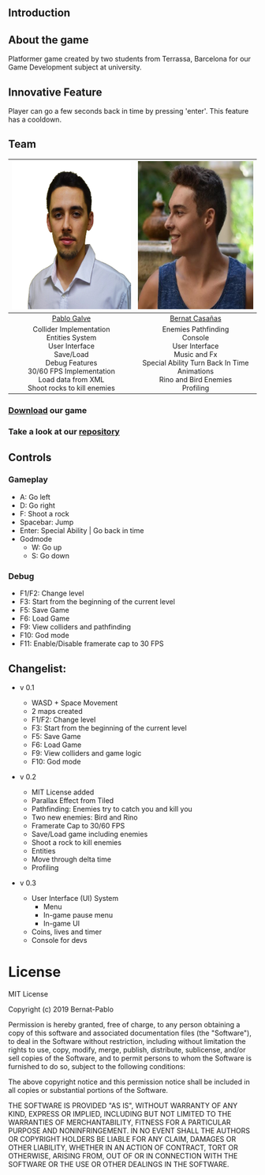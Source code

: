## Introduction

## About the game
Platformer game created by two students from Terrassa, Barcelona for our Game Development subject at university.

## Innovative Feature
Player can go a few seconds back in time by pressing 'enter'. This feature has a cooldown.

## Team

|<img src="https://github.com/Bernat-Pablo/Back-In-Time/raw/master/docs/pablogalve.png?raw=true" alt="Pablo Galve" width="300" height="300">|<img src="https://github.com/Bernat-Pablo/Back-In-Time/raw/master/docs/bernatcasanas.png?raw=true" alt="Bernat Casañas" width="300" height="300">|
|:---:|:---:|
|[Pablo Galve](https://github.com/pablogalve)|[Bernat Casañas](https://github.com/bernatcasanas)|
|Collider Implementation <br> Entities System <br> User Interface <br> Save/Load <br> Debug Features <br> 30/60 FPS Implementation <br> Load data from XML <br> Shoot rocks to kill enemies|Enemies Pathfinding <br> Console <br> User Interface <br> Music and Fx <br> Special Ability Turn Back In Time <br> Animations <br> Rino and Bird Enemies <br> Profiling|

### [Download](https://github.com/Bernat-Pablo/Back-In-Time/releases/tag/3.0) our game

### Take a look at our [repository](https://github.com/Bernat-Pablo/Back-In-Time)

## Controls 
### Gameplay
* A: Go left
* D: Go right
* F: Shoot a rock
* Spacebar: Jump
* Enter: Special Ability | Go back in time
* Godmode
  * W: Go up
  * S: Go down
### Debug
* F1/F2: Change level
* F3: Start from the beginning of the current level
* F5: Save Game
* F6: Load Game
* F9: View colliders and pathfinding
* F10: God mode
* F11: Enable/Disable framerate cap to 30 FPS

## Changelist:
* v 0.1
  * WASD + Space Movement
  * 2 maps created
  * F1/F2: Change level
  * F3: Start from the beginning of the current level
  * F5: Save Game
  * F6: Load Game
  * F9: View colliders and game logic
  * F10: God mode

* v 0.2
  * MIT License added
  * Parallax Effect from Tiled
  * Pathfinding: Enemies try to catch you and kill you
  * Two new enemies: Bird and Rino
  * Framerate Cap to 30/60 FPS
  * Save/Load game including enemies
  * Shoot a rock to kill enemies
  * Entities
  * Move through delta time
  * Profiling

* v 0.3
  * User Interface (UI) System
    * Menu
    * In-game pause menu
    * In-game UI
  * Coins, lives and timer
  * Console for devs

# License
MIT License

Copyright (c) 2019 Bernat-Pablo

Permission is hereby granted, free of charge, to any person obtaining a copy
of this software and associated documentation files (the "Software"), to deal
in the Software without restriction, including without limitation the rights
to use, copy, modify, merge, publish, distribute, sublicense, and/or sell
copies of the Software, and to permit persons to whom the Software is
furnished to do so, subject to the following conditions:

The above copyright notice and this permission notice shall be included in all
copies or substantial portions of the Software.

THE SOFTWARE IS PROVIDED "AS IS", WITHOUT WARRANTY OF ANY KIND, EXPRESS OR
IMPLIED, INCLUDING BUT NOT LIMITED TO THE WARRANTIES OF MERCHANTABILITY,
FITNESS FOR A PARTICULAR PURPOSE AND NONINFRINGEMENT. IN NO EVENT SHALL THE
AUTHORS OR COPYRIGHT HOLDERS BE LIABLE FOR ANY CLAIM, DAMAGES OR OTHER
LIABILITY, WHETHER IN AN ACTION OF CONTRACT, TORT OR OTHERWISE, ARISING FROM,
OUT OF OR IN CONNECTION WITH THE SOFTWARE OR THE USE OR OTHER DEALINGS IN THE
SOFTWARE.
